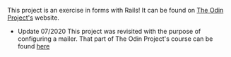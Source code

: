 This project is an exercise in forms with Rails! It can be found on [The Odin Project's](https://www.theodinproject.com/courses/ruby-on-rails/lessons/building-advanced-forms?ref=lnav) website. 

* Update 07/2020
  This project was revisited with the purpose of configuring a mailer. That part of The Odin Project's course can be found [here](https://www.theodinproject.com/courses/ruby-on-rails/lessons/sending-confirmation-emails?ref=lnav)
